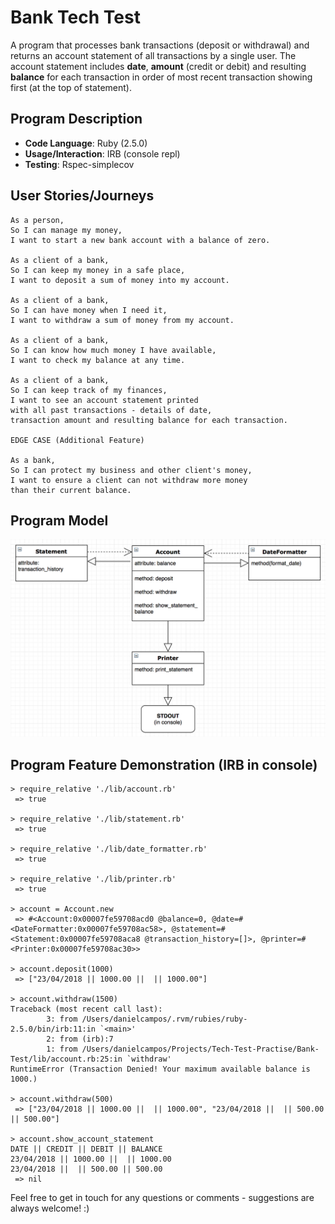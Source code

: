 # Bank Tech Test

A program that processes bank transactions (deposit or withdrawal) and returns an account statement of all transactions by a single user. The account statement includes **date**, **amount** (credit or debit) and resulting **balance** for each transaction in order of most recent transaction showing first (at the top of statement).


## Program Description

* **Code Language**: Ruby (2.5.0)
* **Usage/Interaction**: IRB (console repl)
* **Testing**: Rspec-simplecov


## User Stories/Journeys

```
As a person,
So I can manage my money,
I want to start a new bank account with a balance of zero.

As a client of a bank,
So I can keep my money in a safe place,
I want to deposit a sum of money into my account.

As a client of a bank,
So I can have money when I need it,
I want to withdraw a sum of money from my account.

As a client of a bank,
So I can know how much money I have available,
I want to check my balance at any time.

As a client of a bank,
So I can keep track of my finances,
I want to see an account statement printed
with all past transactions - details of date,
transaction amount and resulting balance for each transaction.

EDGE CASE (Additional Feature)

As a bank,
So I can protect my business and other client's money,
I want to ensure a client can not withdraw more money
than their current balance.

```

## Program Model

![Bank Tech Test Program Diagram](bank-test-diagram.png)

## Program Feature Demonstration (IRB in console)
```
> require_relative './lib/account.rb'
 => true

> require_relative './lib/statement.rb'
 => true

> require_relative './lib/date_formatter.rb'
 => true

> require_relative './lib/printer.rb'
 => true

> account = Account.new
 => #<Account:0x00007fe59708acd0 @balance=0, @date=#<DateFormatter:0x00007fe59708ac58>, @statement=#<Statement:0x00007fe59708aca8 @transaction_history=[]>, @printer=#<Printer:0x00007fe59708ac30>>

> account.deposit(1000)
 => ["23/04/2018 || 1000.00 ||  || 1000.00"]

> account.withdraw(1500)
Traceback (most recent call last):
        3: from /Users/danielcampos/.rvm/rubies/ruby-2.5.0/bin/irb:11:in `<main>'
        2: from (irb):7
        1: from /Users/danielcampos/Projects/Tech-Test-Practise/Bank-Test/lib/account.rb:25:in `withdraw'
RuntimeError (Transaction Denied! Your maximum available balance is 1000.)

> account.withdraw(500)
 => ["23/04/2018 || 1000.00 ||  || 1000.00", "23/04/2018 ||  || 500.00 || 500.00"]

> account.show_account_statement
DATE || CREDIT || DEBIT || BALANCE
23/04/2018 || 1000.00 ||  || 1000.00
23/04/2018 ||  || 500.00 || 500.00
 => nil
 ```

Feel free to get in touch for any questions or comments - suggestions are always welcome! :)

